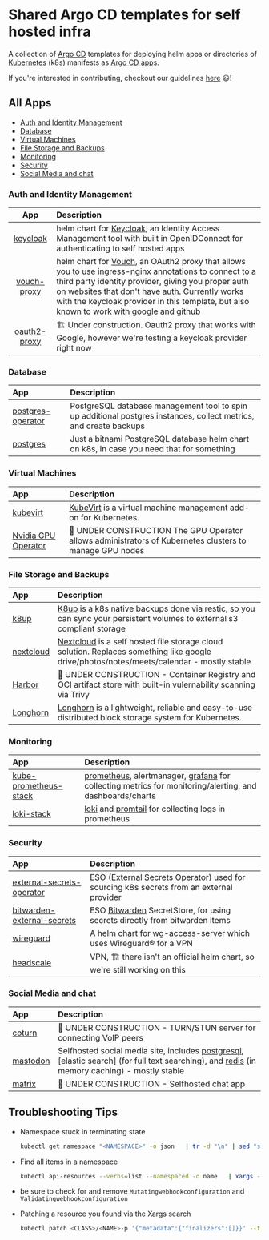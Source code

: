 # Shared Argo CD templates for self hosted infra
A collection of [Argo CD](https://argo-cd.readthedocs.io/en/stable/) templates for deploying helm apps or directories of [Kubernetes](https://kubernetes.io) (k8s) manifests as [Argo CD apps](https://argo-cd.readthedocs.io/en/stable/core_concepts/).

If you're interested in contributing, checkout our guidelines [here](./CONTRIBUTING.md) 😃!

## All Apps

* [Auth and Identity Management](#auth-and-identity-management)
* [Database](#database)
* [Virtual Machines](#virtual-machines)
* [File Storage and Backups](#file-storage-and-backups)
* [Monitoring](#monitoring)
* [Security](#security)
* [Social Media and chat](#social-media-and-chat)

### Auth and Identity Management

|               App              | Description                                                                                                                                                                                                                                                                                                 |
|:------------------------------:|:------------------------------------------------------------------------------------------------------------------------------------------------------------------------------------------------------------------------------------------------------------------------------------------------------------|
|     [keycloak](./keycloak)     | helm chart for [Keycloak](https://www.keycloak.org/), an Identity Access Management tool with built in OpenIDConnect for authenticating to self hosted apps                                                                                                                                                                            |
|  [vouch-proxy](./vouch-proxy)  | helm chart for [Vouch](https://github.com/vouch/vouch-proxy), an OAuth2 proxy that allows you to use ingress-nginx annotations to connect to a third party identity provider, giving you proper auth on websites that don't have auth. Currently works with the keycloak provider in this template, but also known to work with google and github |
| [oauth2-proxy](./oauth2-proxy) | 🏗️ Under construction. Oauth2 proxy that works with Google, however we're testing a keycloak provider right now                                                                                                                                                                                             |


### Database

| App                                      | Description                                                                                                       |
|:-----------------------------------------|:------------------------------------------------------------------------------------------------------------------|
| [postgres-operator](./postgres/operator) | PostgreSQL database management tool to spin up additional postgres instances, collect metrics, and create backups |
| [postgres](./postgres/bitnami)           | Just a bitnami PostgreSQL database helm chart on k8s, in case you need that for something                         |

### Virtual Machines

| App                                      | Description                                                                                                       |
|:-----------------------------------------|:------------------------------------------------------------------------------------------------------------------|
| [kubevirt](./kubevirt) | [KubeVirt](https://kubevirt.io/) is a virtual machine management add-on for Kubernetes.                                                                     |
| [Nvidia GPU Operator](./nvidia/gpu-operator) | 🚧 UNDER CONSTRUCTION The GPU Operator allows administrators of Kubernetes clusters to manage GPU nodes       |


### File Storage and Backups

| App                      | Description                                                                                                                  |
|:-------------------------|:-----------------------------------------------------------------------------------------------------------------------------|
| [k8up](./k8up)           | [K8up](https://k8up.io/k8up/2.7/index.html) is a k8s native backups done via restic, so you can sync your persistent volumes to external s3 compliant storage                 |
| [nextcloud](./nextcloud) | [Nextcloud](https://nextcloud.com/) is a self hosted file storage cloud solution. Replaces something like google drive/photos/notes/meets/calendar - mostly stable    |
| [Harbor](./harbor)       | 🚧 UNDER CONSTRUCTION - Container Registry and OCI artifact store with built-in vulernability scanning via Trivy             |
| [Longhorn](./longhorn)   | [Longhorn](https://github.com/longhorn/longhorn) is a lightweight, reliable and easy-to-use distributed block storage system for Kubernetes. |


### Monitoring

| App                                              | Description                                                                                                                                                                         |
|:-------------------------------------------------|:------------------------------------------------------------------------------------------------------------------------------------------------------------------------------------|
| [kube-prometheus-stack](./kube-prometheus-stack) | [prometheus](https://prometheus.io/docs/introduction/overview/), alertmanager, [grafana](https://grafana.com) for collecting metrics for monitoring/alerting, and dashboards/charts |
| [loki-stack](./loki-stack)                       | [loki](https://grafana.com/oss/loki/) and [promtail](https://grafana.com/docs/loki/latest/clients/promtail/) for collecting logs in prometheus                                      |


### Security

| App                                                        | Description                                                                                                                    |
|:-----------------------------------------------------------|:-------------------------------------------------------------------------------------------------------------------------------|
| [external-secrets-operator](./external-secrets-operator)   | ESO ([External Secrets Operator](https://external-secrets.io/latest/)) used for sourcing k8s secrets from an external provider |
| [bitwarden-external-secrets](./bitwarden-external-secrets) | ESO [Bitwarden](https://external-secrets.io/v0.9.1/examples/bitwarden/) SecretStore, for using secrets directly from bitwarden items                                                   |
| [wireguard](./wg-access-server)                            | A helm chart for wg-access-server which uses Wireguard®️ for a VPN                                                              |
| [headscale](./headscale)                                   | VPN, 🏗️ there isn't an official helm chart, so we're still working on this                                                     |


### Social Media and chat

| App                    | Description                                                                                                                                          |
|:-----------------------|:-----------------------------------------------------------------------------------------------------------------------------------------------------|
| [coturn](./coturn)     | 🚧 UNDER CONSTRUCTION - TURN/STUN server for connecting VoIP peers                               |   
| [mastodon](./mastodon) | Selfhosted social media site, includes [postgresql](https://github.com/bitnami/charts/tree/main/bitnami/postgresql), [elastic search] (for full text searching), and [redis](https://github.com/bitnami/charts/tree/main/bitnami/redis) (in memory caching) - mostly stable |
| [matrix](./matrix)     | 🚧 UNDER CONSTRUCTION - Selfhosted chat app                                |        

## Troubleshooting Tips

- Namespace stuck in terminating state
  ```bash
  kubectl get namespace "<NAMESPACE>" -o json   | tr -d "\n" | sed "s/\"finalizers\": \[[^]]\+\]/\"finalizers\": []/"   | kubectl replace --raw /api/v1/<NAMESPACE>/cdi/finalize -f -
  ```

- Find all items in a namespace
  ```bash
  kubectl api-resources --verbs=list --namespaced -o name   | xargs -n 1 kubectl get --show-kind --ignore-not-found -n <NAMESPACE>
  ```
  
- be sure to check for and remove `Mutatingwebhookconfiguration` and `Validatingwebhookconfiguration`

- Patching a resource you found via the Xargs search
  ```bash
  kubectl patch <CLASS>/<NAME>-p '{"metadata":{"finalizers":[]}}' --type=merge -n <NAMESPACE>
  ```
